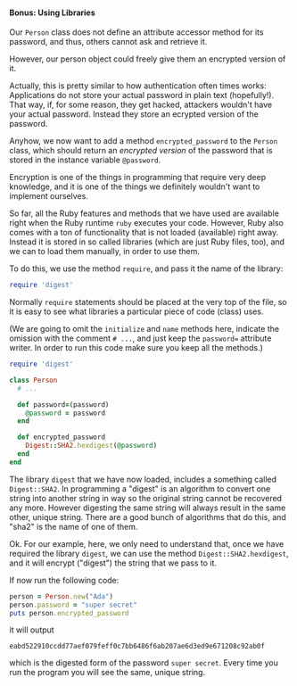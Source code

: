 #### Bonus: Using Libraries

Our `Person` class does not define an attribute accessor method for its
password, and thus, others cannot ask and retrieve it.

However, our person object could freely give them an encrypted version of it.

Actually, this is pretty similar to how authentication often times works:
Applications do not store your actual password in plain text (hopefully!). That
way, if, for some reason, they get hacked, attackers wouldn't have your actual
password. Instead they store an ecrypted version of the password.

Anyhow, we now want to add a method `encrypted_password` to the `Person` class,
which should return an *encrypted version* of the password that is stored in
the instance variable `@password`.

Encryption is one of the things in programming that require very deep knowledge,
and it is one of the things we definitely wouldn't want to implement ourselves.

So far, all the Ruby features and methods that we have used are available right
when the Ruby runtime `ruby` executes your code. However, Ruby also comes with
a ton of functionality that is not loaded (available) right away. Instead it
is stored in so called libraries (which are just Ruby files, too), and we can
to load them manually, in order to use them.

To do this, we use the method `require`, and pass it the name of the library:

```ruby
require 'digest'
```

Normally `require` statements should be placed at the very top of the file, so
it is easy to see what libraries a particular piece of code (class) uses.

(We are going to omit the `initialize` and `name` methods here, indicate the
omission with the comment `# ...`, and just keep the `password=` attribute
writer. In order to run this code make sure you keep all the methods.)

```ruby
require 'digest'

class Person
  # ...

  def password=(password)
    @password = password
  end

  def encrypted_password
    Digest::SHA2.hexdigest(@password)
  end
end
```

The library `digest` that we have now loaded, includes a something called
`Digest::SHA2`. In programming a "digest" is an algorithm to convert one string
into another string in way so the original string cannot be recovered any more.
However digesting the same string will always result in the same other, unique
string. There are a good bunch of algorithms that do this, and "sha2" is the
name of one of them.

Ok. For our example, here, we only need to understand that, once we have
required the library `digest`, we can use the method `Digest::SHA2.hexdigest`,
and it will encrypt ("digest") the string that we pass to it.

If now run the following code:

```ruby
person = Person.new("Ada")
person.password = "super secret"
puts person.encrypted_password
```

it will output

```
eabd522910ccdd77aef079feff0c7bb6486f6ab207ae6d3ed9e671208c92ab0f
```

which is the digested form of the password `super secret`. Every time you run
the program you will see the same, unique string.
